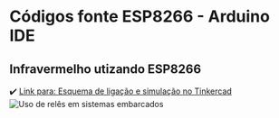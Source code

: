# Códigos fonte ESP8266 - Arduino IDE

Infravermelho utizando ESP8266
------

:heavy_check_mark: [Link para: Esquema de ligação e simulação no Tinkercad](https://www.tinkercad.com/things/2AD33w9JJi0)
![Uso de relês em sistemas embarcados](https://csg.tinkercad.com/things/2AD33w9JJi0/t725.png?rev=1503527344538634511&s=95bb0f4fbdd28b41bf73d4c50664e9de&v=1&type=circuits)

